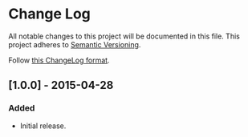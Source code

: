 # Change Log

All notable changes to this project will be documented in this file.
This project adheres to [Semantic Versioning](http://semver.org/).

Follow [this ChangeLog format](http://keepachangelog.com/).

## [1.0.0] - 2015-04-28
### Added
- Initial release.
